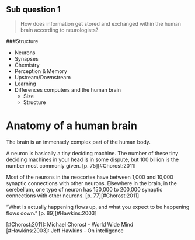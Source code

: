 ## Sub question 1
> How does information get stored and exchanged within the human brain according to neurologists?

###Structure
* Neurons
* Synapses
* Chemistry
* Perception & Memory
* Upstream/Downstream
* Learning
* Differences computers and the human brain
	* Size
	* Structure

# Anatomy of a human brain
The brain is an immensely complex part of the human body. 

A neuron is basically a tiny deciding machine. The number of these tiny deciding machines in your head is in some dispute, but 100 billion is the number most commonly given. [p. 75][#Chorost:2011]

Most of the neurons in the neocortex have between 1,000 and 10,000 synaptic connections with other neurons. Elsewhere in the brain, in the cerebellum, one type of neuron has 150,000 to 200,000 synaptic connections with other neurons. [p. 77][#Chorost:2011]

“What is actually happening flows up, and what you expect to be happening flows down.” [p. 89][#Hawkins:2003]


[#Chorost:2011]: Michael Chorost - World Wide Mind  
[#Hawkins:2003]: Jeff Hawkins - On intelligence  
